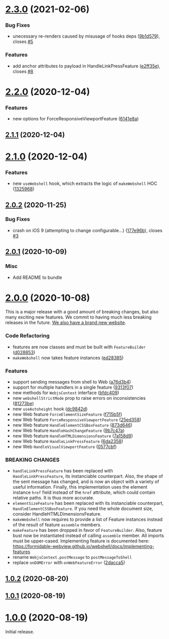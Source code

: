 # [2.3.0](https://github.com/formidable-webview/webshell/compare/v2.2.0...v2.3.0) (2021-02-06)


### Bug Fixes

* unecessary re-renders caused by misusage of hooks deps ([9b1d579](https://github.com/formidable-webview/webshell/commit/9b1d579fe82d2df03a658beaff14a6e5c02d6686)), closes [#5](https://github.com/formidable-webview/webshell/issues/5)


### Features

* add anchor attributes to payload in HandleLinkPressFeature ([e2ff35e](https://github.com/formidable-webview/webshell/commit/e2ff35e325b44fd5ae9b417fa914741a77271590)), closes [#8](https://github.com/formidable-webview/webshell/issues/8)

# [2.2.0](https://github.com/formidable-webview/webshell/compare/v2.1.1...v2.2.0) (2020-12-04)


### Features

* new options for ForceResponsiveViewportFeature ([6141e8a](https://github.com/formidable-webview/webshell/commit/6141e8a574fa66b3d5eecf6837a84ce6ac175c3b))

## [2.1.1](https://github.com/formidable-webview/webshell/compare/v2.1.0...v2.1.1) (2020-12-04)

# [2.1.0](https://github.com/formidable-webview/webshell/compare/v2.0.2...v2.1.0) (2020-12-04)


### Features

* new `useWebshell` hook, which extracts the logic of `makeWebshell` HOC ([1325968](https://github.com/formidable-webview/webshell/commit/1325968c5c24a9fd589c34f6194bf5e1180f03eb))

## [2.0.2](https://github.com/formidable-webview/webshell/compare/v2.0.1...v2.0.2) (2020-11-25)


### Bug Fixes

* crash on iOS 9 (attempting to change configurable...) ([177e96b](https://github.com/formidable-webview/webshell/commit/177e96bee3f6ff67811abeb890991665ef01e6be)), closes [#3](https://github.com/formidable-webview/webshell/issues/3)

## [2.0.1](https://github.com/formidable-webview/webshell/compare/v2.0.0...v2.0.1) (2020-10-09)

### Misc

- Add README to bundle

# [2.0.0](https://github.com/formidable-webview/webshell/compare/v1.0.2...v2.0.0) (2020-10-08)

This is a major release with a good amount of breaking changes, but also many exciting new features. We commit to having much less breaking releases in the future. [We also have a brand new website](https://formidable-webview.github.io/webshell/).

### Code Refactoring

* features are now classes and must be built with `FeatureBuilder` ([d028853](https://github.com/formidable-webview/webshell/commit/d028853b964d55d4b0fa83d59fecb7591c6f7f48))
* `makeWebshell` now takes feature instances ([ed28385](https://github.com/formidable-webview/webshell/commit/ed28385a21f14b735a335a9b6141064e7d3ebc64))

### Features

* support sending messages from shell to Web ([a76d3b4](https://github.com/formidable-webview/webshell/commit/a76d3b4daaa39f1bc726f9bf566d700527d21cb4))
* support for multiple handlers in a single feature ([9313f07](https://github.com/formidable-webview/webshell/commit/9313f07a038ec1029721ea10cf473723f7f5687a))
* new methods for `WebjsContext` interface ([bfdc409](https://github.com/formidable-webview/webshell/commit/bfdc40990e1d35a9029d2c8f5ec249786d6372fc))
* new `webshellStrictMode` prop to raise errors on inconsistencies ([81273be](https://github.com/formidable-webview/webshell/commit/81273be0cd5129ca34a069ffff7d146e892658a0))
* new `useAutoheight` hook ([dc9842d](https://github.com/formidable-webview/webshell/commit/dc9842dd9107d1c292cd65337d42f23672432943))
* new Web feature `ForceElementSizeFeature` ([f715b5f](https://github.com/formidable-webview/webshell/commit/f715b5f17cd2b318849dd73fa18c9078f2991414))
* new Web feature `ForceResponsiveViewportFeature` ([25ed358](https://github.com/formidable-webview/webshell/commit/25ed358e9370effc01575b34a54f2ad7498b7452))
* new Web feature `HandleElementCSSBoxFeature` ([873d646](https://github.com/formidable-webview/webshell/commit/873d6468fb5e5a9e1fbf807acd52ecb307d5c07f))
* new Web feature `HandleHashChangeFeature` ([9b7c47a](https://github.com/formidable-webview/webshell/commit/9b7c47a94fcb5c1f3fc751786f7d8f863ceeab39))
* new Web feature `HandleHTMLDimensionsFeature` ([7a158d9](https://github.com/formidable-webview/webshell/commit/7a158d9453d623757dc4daa436e14e9ef7ce8c1e))
* new Web feature `HandleLinkPressFeature` ([6da2358](https://github.com/formidable-webview/webshell/commit/6da23584481d0c93d53febaab0c75a53c9659da5))
* new Web `HandleVisualViewportFeature` ([0577cbf](https://github.com/formidable-webview/webshell/commit/0577cbf304b57d0be75bc3cc7fde758d230fda31))

### BREAKING CHANGES

* `handleLinkPressFeature` has been replaced with
`HandleLinkPressFeature`, its instanciable counterpart. Also, the shape of
the sent message has changed, and is now an object with a variety of
useful information. Finally, this implementation uses the element
instance `href` field instead of the `href` attribute, which could contain
relative paths. It is thus more accurate.
* `elementSizeFeature` has been replaced with its
instanciable counterpart, `HandleElementCSSBoxFeature`. If you need the
whole document size, consider HandleHTMLDimensionsFeature.
* `makeWebshell` now requires to provide a list of Feature
instances instead of the result of feature `assemble` members.
* `makeFeature` has been dropped in favor of
`FeatureBuilder`. Also, feature bust now be instantiated instead of
calling `assemble` member. All imports must be upper-cased.
Implementing feature is documented here:
https://formidable-webview.github.io/webshell/docs/implementing-features
* rename `WebjsContext.postMessage` to `postMessageToShell`
* replace `onDOMError` with `onWebFeatureError` ([2dacca5](https://github.com/formidable-webview/webshell/commit/2dacca5ed57b75e9ffada208de3871be08288f9a))

## [1.0.2](https://github.com/formidable-webview/webshell/compare/v1.0.1...v1.0.2) (2020-08-20)

## [1.0.1](https://github.com/formidable-webview/webshell/compare/v1.0.0...v1.0.1) (2020-08-19)

# [1.0.0](https://github.com/formidable-webview/webshell/compare/v0.10.1-alpha.0...v1.0.0) (2020-08-19)

Initial release.

